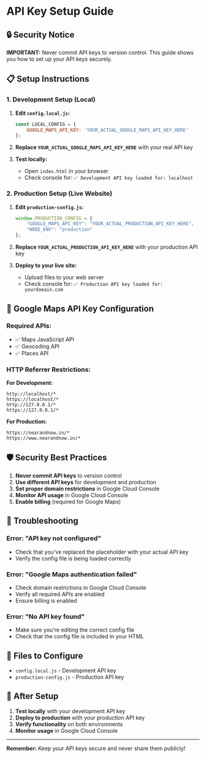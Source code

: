 # API Key Setup Guide

## 🔒 Security Notice

**IMPORTANT:** Never commit API keys to version control. This guide shows you how to set up your API keys securely.

## 📋 Setup Instructions

### 1. Development Setup (Local)

1. **Edit `config.local.js`:**
   ```javascript
   const LOCAL_CONFIG = {
       GOOGLE_MAPS_API_KEY: 'YOUR_ACTUAL_GOOGLE_MAPS_API_KEY_HERE'
   };
   ```

2. **Replace `YOUR_ACTUAL_GOOGLE_MAPS_API_KEY_HERE`** with your real API key

3. **Test locally:**
   - Open `index.html` in your browser
   - Check console for: `✅ Development API key loaded for: localhost`

### 2. Production Setup (Live Website)

1. **Edit `production-config.js`:**
   ```javascript
   window.PRODUCTION_CONFIG = {
       "GOOGLE_MAPS_API_KEY": "YOUR_ACTUAL_PRODUCTION_API_KEY_HERE",
       "NODE_ENV": "production"
   };
   ```

2. **Replace `YOUR_ACTUAL_PRODUCTION_API_KEY_HERE`** with your production API key

3. **Deploy to your live site:**
   - Upload files to your web server
   - Check console for: `✅ Production API key loaded for: yourdomain.com`

## 🔑 Google Maps API Key Configuration

### Required APIs:
- ✅ Maps JavaScript API
- ✅ Geocoding API
- ✅ Places API

### HTTP Referrer Restrictions:

**For Development:**
```
http://localhost/*
https://localhost/*
http://127.0.0.1/*
https://127.0.0.1/*
```

**For Production:**
```
https://nearandnow.in/*
https://www.nearandnow.in/*
```

## 🛡️ Security Best Practices

1. **Never commit API keys** to version control
2. **Use different API keys** for development and production
3. **Set proper domain restrictions** in Google Cloud Console
4. **Monitor API usage** in Google Cloud Console
5. **Enable billing** (required for Google Maps)

## 🚨 Troubleshooting

### Error: "API key not configured"
- Check that you've replaced the placeholder with your actual API key
- Verify the config file is being loaded correctly

### Error: "Google Maps authentication failed"
- Check domain restrictions in Google Cloud Console
- Verify all required APIs are enabled
- Ensure billing is enabled

### Error: "No API key found"
- Make sure you're editing the correct config file
- Check that the config file is included in your HTML

## 📁 Files to Configure

- `config.local.js` - Development API key
- `production-config.js` - Production API key

## 🔄 After Setup

1. **Test locally** with your development API key
2. **Deploy to production** with your production API key
3. **Verify functionality** on both environments
4. **Monitor usage** in Google Cloud Console

---

**Remember:** Keep your API keys secure and never share them publicly!
